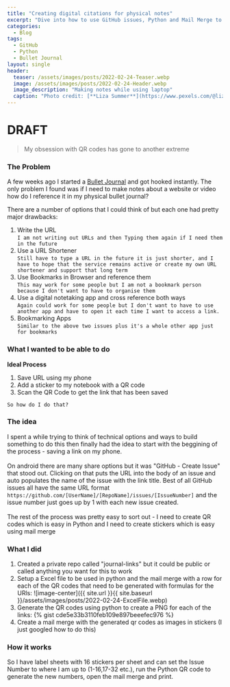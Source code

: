 ```yaml
---
title: "Creating digital citations for physical notes"
excerpt: "Dive into how to use GitHub issues, Python and Mail Merge to create and print QR Code stickers"
categories:
  - Blog
tags:
  - GitHub
  - Python
  - Bullet Journal
layout: single
header:
  teaser: /assets/images/posts/2022-02-24-Teaser.webp
  image: /assets/images/posts/2022-02-24-Header.webp
  image_description: "Making notes while using laptop"
  caption: "Photo credit: [**Liza Summer**](https://www.pexels.com/@liza-summer)"
---
```

# DRAFT

> My obsession with QR codes has gone to another extreme

### The Problem
A few weeks ago I started a [Bullet Journal](https://www.youtube.com/watch?v=fm15cmYU0IM) and got hooked instantly. The only problem I found was if I need to make notes about a website or video how do I reference it in my physical bullet journal?

There are a number of options that I could think of but each one had pretty major drawbacks:
1. Write the URL<br>`I am not writing out URLs and then Typing them again if I need them in the future`
2. Use a URL Shortener<br>`Still have to type a URL in the future it is just shorter, and I have to hope that the service remains active or create my own URL shortener and support that long term`
3. Use Bookmarks in Browser and reference them<br>`This may work for some people but I am not a bookmark person because I don't want to have to organise them`
4. Use a digital notetaking app and cross reference both ways<br>`Again could work for some people but I don't want to have to use another app and have to open it each time I want to access a link.`
5. Bookmarking Apps<br>`Similar to the above two issues plus it's a whole other app just for bookmarks`

### What I wanted to be able to do
**Ideal Process**
1. Save URL using my phone
2. Add a sticker to my notebook with a QR code
3. Scan the QR Code to get the link that has been saved


`So how do I do that?`

### The idea
I spent a while trying to think of technical options and ways to build something to do this then finally had the idea to start with the beggining of the process - saving a link on my phone.<br><br>
On android there are many share options but it was "GitHub - Create Issue" that stood out. Clicking on that puts the URL into the body of an issue and auto populates the name of the issue with the link title. Best of all GitHub issues all have the same URL format `https://github.com/[UserName]/[RepoName]/issues/[IssueNumber]` and the issue number just goes up by 1 with each new issue created.<br><br>
The rest of the process was pretty easy to sort out - I need to create QR codes which is easy in Python and I need to create stickers which is easy using mail merge
### What I did
1. Created a private repo called "journal-links" but it could be public or called anything you want for this to work
2. Setup a Excel file to be used in python and the mail merge with a row for each of the QR codes that need to be generated with formulas for the URls:
![image-center]({{ site.url }}{{ site.baseurl }}/assets/images/posts/2022-02-24-ExcelFile.webp)
3. Generate the QR codes using python to create a PNG for each of the links:
{% gist cde5e33b3110feb109e897beeefec976 %}
4. Create a mail merge with the generated qr codes as images in stickers (I just googled how to do this)
### How it works
So I have label sheets with 16 stickers per sheet and can set the Issue Number to where I am up to (1-16,17-32 etc.), run the Python QR code to generate the new numbers, open the mail merge and print.